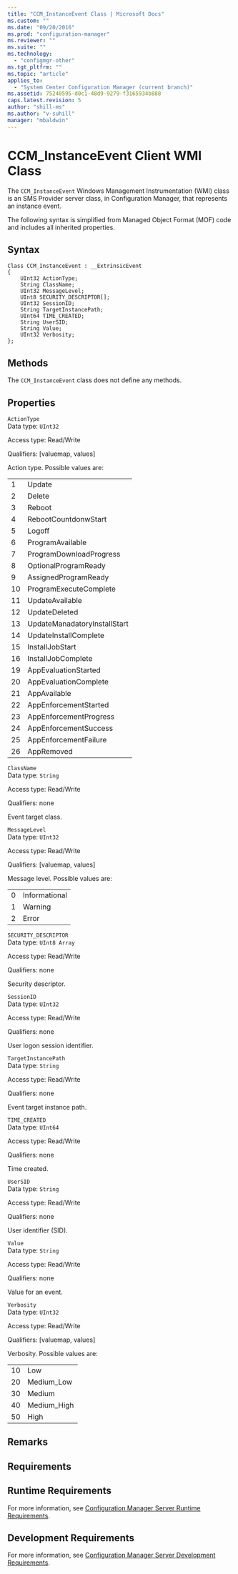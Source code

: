 ```yaml
---
title: "CCM_InstanceEvent Class | Microsoft Docs"
ms.custom: ""
ms.date: "09/20/2016"
ms.prod: "configuration-manager"
ms.reviewer: ""
ms.suite: ""
ms.technology:
  - "configmgr-other"
ms.tgt_pltfrm: ""
ms.topic: "article"
applies_to:
  - "System Center Configuration Manager (current branch)"
ms.assetid: 75240595-d0c1-48d9-9279-f3165934b888
caps.latest.revision: 5
author: "shill-ms"
ms.author: "v-suhill"
manager: "mbaldwin"
---
```

# CCM_InstanceEvent Client WMI Class
The `CCM_InstanceEvent` Windows Management Instrumentation (WMI) class is an SMS Provider server class, in Configuration Manager, that represents an instance event.   

 The following syntax is simplified from Managed Object Format (MOF) code and includes all inherited properties.  

## Syntax  

```  
Class CCM_InstanceEvent : __ExtrinsicEvent  
{  
    UInt32 ActionType;  
    String ClassName;  
    UInt32 MessageLevel;  
    UInt8 SECURITY_DESCRIPTOR[];  
    UInt32 SessionID;  
    String TargetInstancePath;  
    UInt64 TIME_CREATED;  
    String UserSID;  
    String Value;  
    UInt32 Verbosity;  
};  
```  

## Methods  
 The `CCM_InstanceEvent` class does not define any methods.  

## Properties  
 `ActionType`  
 Data type: `UInt32`  

 Access type: Read/Write  

 Qualifiers: [valuemap, values]  

 Action type. Possible values are:    

|||  
|-|-|  
|1|Update|  
|2|Delete|  
|3|Reboot|  
|4|RebootCountdonwStart|  
|5|Logoff|  
|6|ProgramAvailable|  
|7|ProgramDownloadProgress|  
|8|OptionalProgramReady|  
|9|AssignedProgramReady|  
|10|ProgramExecuteComplete|  
|11|UpdateAvailable|  
|12|UpdateDeleted|  
|13|UpdateManadatoryInstallStart|  
|14|UpdateInstallComplete|  
|15|InstallJobStart|  
|16|InstallJobComplete|  
|19|AppEvaluationStarted|  
|20|AppEvaluationComplete|  
|21|AppAvailable|  
|22|AppEnforcementStarted|  
|23|AppEnforcementProgress|  
|24|AppEnforcementSuccess|  
|25|AppEnforcementFailure|  
|26|AppRemoved|  

 `ClassName`  
 Data type: `String`  

 Access type: Read/Write  

 Qualifiers: none  

 Event target class.    

 `MessageLevel`  
 Data type: `UInt32`  

 Access type: Read/Write  

 Qualifiers: [valuemap, values]  

 Message level. Possible values are:    

|||  
|-|-|  
|0|Informational|  
|1|Warning|  
|2|Error|  

 `SECURITY_DESCRIPTOR`  
 Data type: `UInt8 Array`  

 Access type: Read/Write  

 Qualifiers: none  

 Security descriptor.   

 `SessionID`  
 Data type: `UInt32`  

 Access type: Read/Write  

 Qualifiers: none  

 User logon session identifier.   

 `TargetInstancePath`  
 Data type: `String`  

 Access type: Read/Write  

 Qualifiers: none  

 Event target instance path.    

 `TIME_CREATED`  
 Data type: `UInt64`  

 Access type: Read/Write  

 Qualifiers: none  

 Time created.   

 `UserSID`  
 Data type: `String`  

 Access type: Read/Write  

 Qualifiers: none  

 User identifier (SID).    

 `Value`  
 Data type: `String`  

 Access type: Read/Write  

 Qualifiers: none  

 Value for an event.    

 `Verbosity`  
 Data type: `UInt32`  

 Access type: Read/Write  

 Qualifiers: [valuemap, values]  

 Verbosity. Possible values are:  

|||  
|-|-|  
|10|Low|  
|20|Medium_Low|  
|30|Medium|  
|40|Medium_High|  
|50|High|  

## Remarks  

## Requirements  

## Runtime Requirements  
 For more information, see [Configuration Manager Server Runtime Requirements](../../../../../develop/core/reqs/server-runtime-requirements.md).  

## Development Requirements  
 For more information, see [Configuration Manager Server Development Requirements](../../../../../develop/core/reqs/server-development-requirements.md).
